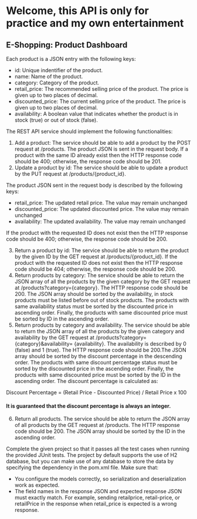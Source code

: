 # Welcome, this API is only for practice and my own entertainment

## E-Shopping: Product Dashboard

Each product is a JSON entry with the following keys:
- id: Unique indentifier of the product.
- name: Name of the product.
- category: Category of the product.
- retail_price: The recommended selling price of the product. The price is given up to two places of decimal.
- discounted_price: The current selling price of the product. The price is given up to two places of decimal.
- availability: A boolean value that indicates whether the product is in stock (true) or out of stock (false).

The REST API service should implement the following functionalities:

1. Add a product: The service should be able to add a product by the POST request at /products. The product JSON is sent in the request body. If a product with the same ID already exist then the HTTP response code should be 400; otherwise, the response code should be 201.
2. Update a product by id: The service should be able to update a product by the PUT request at /products/{product_id}. 
   
The product JSON sent in the request body is described by the following keys:
- retail_price: The updated retail price. The value may remain unchanged
- discounted_price: The updated discounted price. The value may remain unchanged
- availability: The updated availability. The value may remain unchanged
    
If the product with the requested ID does not exist then the HTTP response code should be 400; otherwise, the response code should be 200.

3. Return a product by id: The service should be able to return the product by the given ID by the GET request at /products/{product_id}. If the product with the requested ID does not exist then the HTTP response code should be 404; otherwise, the response code should be 200.
4. Return products by category: The service should be able to return the JSON array of all the products by the given category by the GET request at /products?category={category}. The HTTP response code should be 200. The JSON array should be sorted by the availability, in stock products must be listed before out of stock products. The products with same availability status must be sorted by the discounted price in ascending order. Finally, the products with same discounted price must be sorted by ID in the ascending order.
5. Return products by category and availability. The service should be able to return the JSON array of all the products by the given category and availability by the GET request at /products?category={category}&availability= {availability}. The availability is described by 0 (false) and 1 (true). The HTTP response code should be 200.The JSON array should be sorted by the discount percentage in the descending order. The products with same discount percentage status must be sorted by the discounted price in the ascending order. Finally, the products with same discounted price must be sorted by the ID in the ascending order. The discount percentage is calculated as:

Discount Percentage = (Retail Price - Discounted Price) / Retail Price x 100

#### It is guaranteed that the discount percentage is always an integer.
6. Return all products. The service should be able to return the JSON array of all products by the GET request at /products. The
   HTTP response code should be 200. The JSON array should be sorted by the ID in the ascending order.

Complete the given project so that it passes all the test cases when running the provided JUnit tests. The project by default supports the use of H2 database, but you can make use of any database to store the data by specifying the dependency in the pom.xml file. Make sure that:

- You configure the models correctly, so serialization and deserialization work as expected. 
- The field names in the response JSON and expected response JSON must exactly match. For example, sending retailprice,
retail-price, or retailPrice in the response when retail_price is expected is a wrong response.
